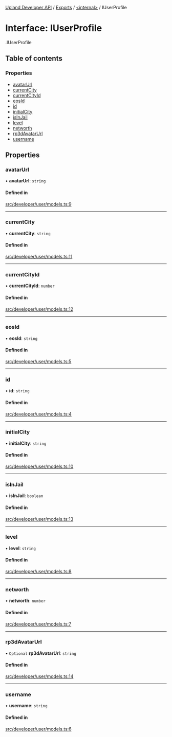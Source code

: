 [Upland Developer API](../README.md) / [Exports](../modules.md) / [<internal\>](../modules/internal_.md) / IUserProfile

# Interface: IUserProfile

[<internal>](../modules/internal_.md).IUserProfile

## Table of contents

### Properties

- [avatarUrl](internal_.IUserProfile.md#avatarurl)
- [currentCity](internal_.IUserProfile.md#currentcity)
- [currentCityId](internal_.IUserProfile.md#currentcityid)
- [eosId](internal_.IUserProfile.md#eosid)
- [id](internal_.IUserProfile.md#id)
- [initialCity](internal_.IUserProfile.md#initialcity)
- [isInJail](internal_.IUserProfile.md#isinjail)
- [level](internal_.IUserProfile.md#level)
- [networth](internal_.IUserProfile.md#networth)
- [rp3dAvatarUrl](internal_.IUserProfile.md#rp3davatarurl)
- [username](internal_.IUserProfile.md#username)

## Properties

### avatarUrl

• **avatarUrl**: `string`

#### Defined in

[src/developer/user/models.ts:9](https://github.com/IIKris/upland-api-wrapper/blob/30ebe98/src/developer/user/models.ts#L9)

___

### currentCity

• **currentCity**: `string`

#### Defined in

[src/developer/user/models.ts:11](https://github.com/IIKris/upland-api-wrapper/blob/30ebe98/src/developer/user/models.ts#L11)

___

### currentCityId

• **currentCityId**: `number`

#### Defined in

[src/developer/user/models.ts:12](https://github.com/IIKris/upland-api-wrapper/blob/30ebe98/src/developer/user/models.ts#L12)

___

### eosId

• **eosId**: `string`

#### Defined in

[src/developer/user/models.ts:5](https://github.com/IIKris/upland-api-wrapper/blob/30ebe98/src/developer/user/models.ts#L5)

___

### id

• **id**: `string`

#### Defined in

[src/developer/user/models.ts:4](https://github.com/IIKris/upland-api-wrapper/blob/30ebe98/src/developer/user/models.ts#L4)

___

### initialCity

• **initialCity**: `string`

#### Defined in

[src/developer/user/models.ts:10](https://github.com/IIKris/upland-api-wrapper/blob/30ebe98/src/developer/user/models.ts#L10)

___

### isInJail

• **isInJail**: `boolean`

#### Defined in

[src/developer/user/models.ts:13](https://github.com/IIKris/upland-api-wrapper/blob/30ebe98/src/developer/user/models.ts#L13)

___

### level

• **level**: `string`

#### Defined in

[src/developer/user/models.ts:8](https://github.com/IIKris/upland-api-wrapper/blob/30ebe98/src/developer/user/models.ts#L8)

___

### networth

• **networth**: `number`

#### Defined in

[src/developer/user/models.ts:7](https://github.com/IIKris/upland-api-wrapper/blob/30ebe98/src/developer/user/models.ts#L7)

___

### rp3dAvatarUrl

• `Optional` **rp3dAvatarUrl**: `string`

#### Defined in

[src/developer/user/models.ts:14](https://github.com/IIKris/upland-api-wrapper/blob/30ebe98/src/developer/user/models.ts#L14)

___

### username

• **username**: `string`

#### Defined in

[src/developer/user/models.ts:6](https://github.com/IIKris/upland-api-wrapper/blob/30ebe98/src/developer/user/models.ts#L6)
